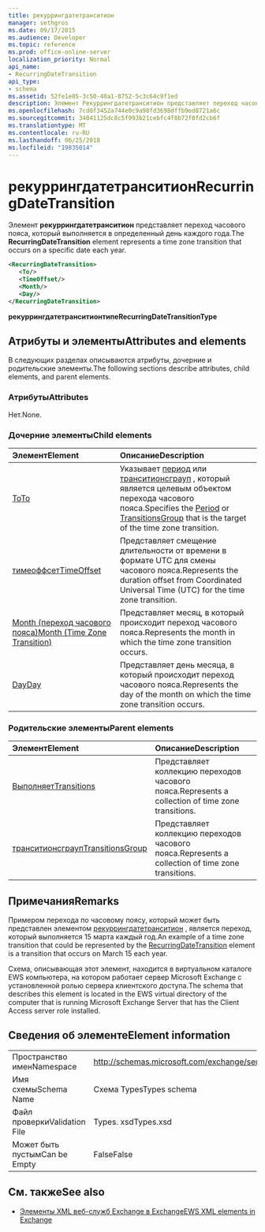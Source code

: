 ```yaml
---
title: рекуррингдатетранситион
manager: sethgros
ms.date: 09/17/2015
ms.audience: Developer
ms.topic: reference
ms.prod: office-online-server
localization_priority: Normal
api_name:
- RecurringDateTransition
api_type:
- schema
ms.assetid: 52fe1e05-3c50-40a1-8752-5c3c64c9f1ed
description: Элемент Рекуррингдатетранситион представляет переход часового пояса, который выполняется в определенный день каждого года.
ms.openlocfilehash: 7cd8f3452a744e0c9a98fd3698dffb9ed8721a6c
ms.sourcegitcommit: 34041125dc8c5f993b21cebfc4f8b72f0fd2cb6f
ms.translationtype: MT
ms.contentlocale: ru-RU
ms.lasthandoff: 06/25/2018
ms.locfileid: "19835014"
---
```

# <a name="recurringdatetransition"></a><span data-ttu-id="671c0-103">рекуррингдатетранситион</span><span class="sxs-lookup"><span data-stu-id="671c0-103">RecurringDateTransition</span></span>

<span data-ttu-id="671c0-104">Элемент **рекуррингдатетранситион** представляет переход часового пояса, который выполняется в определенный день каждого года.</span><span class="sxs-lookup"><span data-stu-id="671c0-104">The **RecurringDateTransition** element represents a time zone transition that occurs on a specific date each year.</span></span> 
  
```xml
<RecurringDateTransition>
   <To/>
   <TimeOffset/>
   <Month/>
   <Day/>
</RecurringDateTransition>
```

 <span data-ttu-id="671c0-105">**рекуррингдатетранситионтипе**</span><span class="sxs-lookup"><span data-stu-id="671c0-105">**RecurringDateTransitionType**</span></span>
## <a name="attributes-and-elements"></a><span data-ttu-id="671c0-106">Атрибуты и элементы</span><span class="sxs-lookup"><span data-stu-id="671c0-106">Attributes and elements</span></span>

<span data-ttu-id="671c0-107">В следующих разделах описываются атрибуты, дочерние и родительские элементы.</span><span class="sxs-lookup"><span data-stu-id="671c0-107">The following sections describe attributes, child elements, and parent elements.</span></span>
  
### <a name="attributes"></a><span data-ttu-id="671c0-108">Атрибуты</span><span class="sxs-lookup"><span data-stu-id="671c0-108">Attributes</span></span>

<span data-ttu-id="671c0-109">Нет.</span><span class="sxs-lookup"><span data-stu-id="671c0-109">None.</span></span>
  
### <a name="child-elements"></a><span data-ttu-id="671c0-110">Дочерние элементы</span><span class="sxs-lookup"><span data-stu-id="671c0-110">Child elements</span></span>

|<span data-ttu-id="671c0-111">**Элемент**</span><span class="sxs-lookup"><span data-stu-id="671c0-111">**Element**</span></span>|<span data-ttu-id="671c0-112">**Описание**</span><span class="sxs-lookup"><span data-stu-id="671c0-112">**Description**</span></span>|
|:-----|:-----|
|[<span data-ttu-id="671c0-113">To</span><span class="sxs-lookup"><span data-stu-id="671c0-113">To</span></span>](to.md) <br/> |<span data-ttu-id="671c0-114">Указывает [период](period.md) или [транситионсграуп](transitionsgroup.md) , который является целевым объектом перехода часового пояса.</span><span class="sxs-lookup"><span data-stu-id="671c0-114">Specifies the [Period](period.md) or [TransitionsGroup](transitionsgroup.md) that is the target of the time zone transition.</span></span>  <br/> |
|[<span data-ttu-id="671c0-115">тимеоффсет</span><span class="sxs-lookup"><span data-stu-id="671c0-115">TimeOffset</span></span>](timeoffset.md) <br/> |<span data-ttu-id="671c0-116">Представляет смещение длительности от времени в формате UTC для смены часового пояса.</span><span class="sxs-lookup"><span data-stu-id="671c0-116">Represents the duration offset from Coordinated Universal Time (UTC) for the time zone transition.</span></span>  <br/> |
|[<span data-ttu-id="671c0-117">Month (переход часового пояса)</span><span class="sxs-lookup"><span data-stu-id="671c0-117">Month (Time Zone Transition)</span></span>](month-time-zone-transition.md) <br/> |<span data-ttu-id="671c0-118">Представляет месяц, в который происходит переход часового пояса.</span><span class="sxs-lookup"><span data-stu-id="671c0-118">Represents the month in which the time zone transition occurs.</span></span>  <br/> |
|[<span data-ttu-id="671c0-119">Day</span><span class="sxs-lookup"><span data-stu-id="671c0-119">Day</span></span>](day.md) <br/> |<span data-ttu-id="671c0-120">Представляет день месяца, в который происходит переход часового пояса.</span><span class="sxs-lookup"><span data-stu-id="671c0-120">Represents the day of the month on which the time zone transition occurs.</span></span>  <br/> |
   
### <a name="parent-elements"></a><span data-ttu-id="671c0-121">Родительские элементы</span><span class="sxs-lookup"><span data-stu-id="671c0-121">Parent elements</span></span>

|<span data-ttu-id="671c0-122">**Элемент**</span><span class="sxs-lookup"><span data-stu-id="671c0-122">**Element**</span></span>|<span data-ttu-id="671c0-123">**Описание**</span><span class="sxs-lookup"><span data-stu-id="671c0-123">**Description**</span></span>|
|:-----|:-----|
|[<span data-ttu-id="671c0-124">Выполняет</span><span class="sxs-lookup"><span data-stu-id="671c0-124">Transitions</span></span>](transitions.md) <br/> |<span data-ttu-id="671c0-125">Представляет коллекцию переходов часового пояса.</span><span class="sxs-lookup"><span data-stu-id="671c0-125">Represents a collection of time zone transitions.</span></span>  <br/> |
|[<span data-ttu-id="671c0-126">транситионсграуп</span><span class="sxs-lookup"><span data-stu-id="671c0-126">TransitionsGroup</span></span>](transitionsgroup.md) <br/> |<span data-ttu-id="671c0-127">Представляет коллекцию переходов часового пояса.</span><span class="sxs-lookup"><span data-stu-id="671c0-127">Represents a collection of time zone transitions.</span></span>  <br/> |
   
## <a name="remarks"></a><span data-ttu-id="671c0-128">Примечания</span><span class="sxs-lookup"><span data-stu-id="671c0-128">Remarks</span></span>

<span data-ttu-id="671c0-129">Примером перехода по часовому поясу, который может быть представлен элементом [рекуррингдатетранситион](recurringdatetransition.md) , является переход, который выполняется 15 марта каждый год.</span><span class="sxs-lookup"><span data-stu-id="671c0-129">An example of a time zone transition that could be represented by the [RecurringDateTransition](recurringdatetransition.md) element is a transition that occurs on March 15 each year.</span></span> 
  
<span data-ttu-id="671c0-130">Схема, описывающая этот элемент, находится в виртуальном каталоге EWS компьютера, на котором работает сервер Microsoft Exchange с установленной ролью сервера клиентского доступа.</span><span class="sxs-lookup"><span data-stu-id="671c0-130">The schema that describes this element is located in the EWS virtual directory of the computer that is running Microsoft Exchange Server that has the Client Access server role installed.</span></span>
  
## <a name="element-information"></a><span data-ttu-id="671c0-131">Сведения об элементе</span><span class="sxs-lookup"><span data-stu-id="671c0-131">Element information</span></span>

|||
|:-----|:-----|
|<span data-ttu-id="671c0-132">Пространство имен</span><span class="sxs-lookup"><span data-stu-id="671c0-132">Namespace</span></span>  <br/> |http://schemas.microsoft.com/exchange/services/2006/types  <br/> |
|<span data-ttu-id="671c0-133">Имя схемы</span><span class="sxs-lookup"><span data-stu-id="671c0-133">Schema Name</span></span>  <br/> |<span data-ttu-id="671c0-134">Схема Types</span><span class="sxs-lookup"><span data-stu-id="671c0-134">Types schema</span></span>  <br/> |
|<span data-ttu-id="671c0-135">Файл проверки</span><span class="sxs-lookup"><span data-stu-id="671c0-135">Validation File</span></span>  <br/> |<span data-ttu-id="671c0-136">Types. xsd</span><span class="sxs-lookup"><span data-stu-id="671c0-136">Types.xsd</span></span>  <br/> |
|<span data-ttu-id="671c0-137">Может быть пустым</span><span class="sxs-lookup"><span data-stu-id="671c0-137">Can be Empty</span></span>  <br/> |<span data-ttu-id="671c0-138">False</span><span class="sxs-lookup"><span data-stu-id="671c0-138">False</span></span>  <br/> |
   
## <a name="see-also"></a><span data-ttu-id="671c0-139">См. также</span><span class="sxs-lookup"><span data-stu-id="671c0-139">See also</span></span>



- [<span data-ttu-id="671c0-140">Элементы XML веб-служб Exchange в Exchange</span><span class="sxs-lookup"><span data-stu-id="671c0-140">EWS XML elements in Exchange</span></span>](ews-xml-elements-in-exchange.md)

